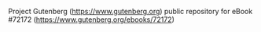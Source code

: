 Project Gutenberg (https://www.gutenberg.org) public repository
for eBook #72172 (https://www.gutenberg.org/ebooks/72172)
